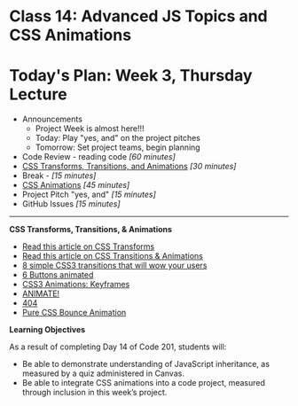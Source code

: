 # Class 14: Advanced JS Topics and CSS Animations

<a id="top"></a>
# Today's Plan: Week 3, Thursday Lecture

- Announcements
  - Project Week is almost here!!!
  - Today: Play "yes, and" on the project pitches
  - Tomorrow: Set project teams, begin planning
- Code Review - reading code *[60 minutes]*
- [CSS Transforms, Transitions, and Animations](#readings) *[30 minutes]*
- Break - *[15 minutes]*
- [CSS Animations](#readings) *[45 minutes]*
- Project Pitch "yes, and" *[15 minutes]*
- GitHub Issues *[15 minutes]*

---

<a id="readings"></a>

**CSS Transforms, Transitions, & Animations**

- [Read this article on CSS Transforms](http://learn.shayhowe.com/advanced-html-css/css-transforms/)
- [Read this article on CSS Transitions & Animations](http://learn.shayhowe.com/advanced-html-css/transitions-animations/)
- [8 simple CSS3 transitions that will wow your users](http://www.webdesignerdepot.com/2014/05/8-simple-css3-transitions-that-will-wow-your-users)
- [6 Buttons animated](http://codepen.io/retyui/pen/ByoaXV)
- [CSS3 Animations: Keyframes](http://codepen.io/akshaychauhan/pen/oAfae)
- [ANIMATE!](http://codepen.io/ryansobol/pen/NPZrNw)
- [404](http://codepen.io/kieranfivestars/pen/MYdQxX)
- [Pure CSS Bounce Animation](http://codepen.io/dp_lewis/pen/gCfBv)

**Learning Objectives**

As a result of completing Day 14 of Code 201, students will:

- Be able to demonstrate understanding of JavaScript inheritance, as measured by a quiz administered in Canvas.
- Be able to integrate CSS animations into a code project, measured through inclusion in this week’s project.
